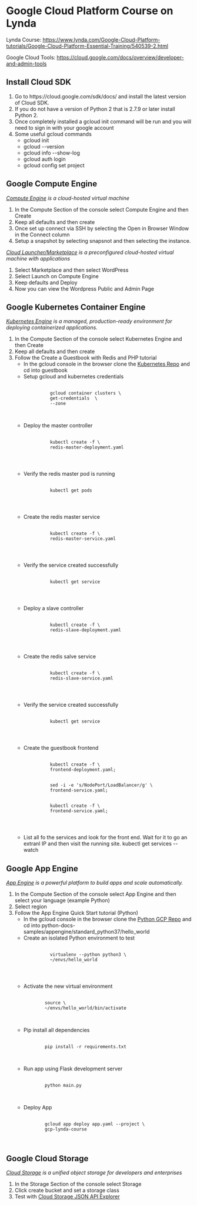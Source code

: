 # Google Cloud Platform Course on Lynda
Lynda Course: https://www.lynda.com/Google-Cloud-Platform-tutorials/Google-Cloud-Platform-Essential-Training/540539-2.html

Google Cloud Tools: https://cloud.google.com/docs/overview/developer-and-admin-tools

## Install Cloud SDK
<ol>
  <li>Go to https://cloud.google.com/sdk/docs/ and install the latest version of Cloud SDK.</li>
  <li>If you do not have a version of Python 2 that is 2.7.9 or later install Python 2.</li>
  <li>Once completely installed a gcloud init command will be run and you will need to sign in with your google account</li>
  <li>Some useful gcloud commands
    <ul>
      <li>gcloud init <my-project></li>
      <li>gcloud --version</li>
      <li>gcloud info --show-log</li>
      <li>gcloud auth login</li>
      <li>gcloud config set project <my-project-id></li>
    </ul>
  </li>
</ol>

## Google Compute Engine
<i><a href="https://cloud.google.com/compute/">Compute Engine</a> is a cloud-hosted virtual machine</i>
<ol>
  <li>In the Compute Section of the console select Compute Engine and then Create</li>
  <li>Keep all defaults and then create</li>
  <li>Once set up connect via SSH by selecting the Open in Browser Window in the Connect column</li>
  <li>Setup a snapshot by selecting snapsnot and then selecting the instance.</li>
</ol>
<i><a href="https://cloud.google.com/marketplace/">Cloud Launcher/Marketplace</a> is a preconfigured cloud-hosted virtual machine with applications</i>
<ol>
  <li>Select Marketplace and then select WordPress</li>
  <li>Select Launch on Compute Engine</li>
  <li>Keep defaults and Deploy</li>
  <li>Now you can view the Wordpress Public and Admin Page</li>
</ol>

## Google Kubernetes Container Engine
<i><a href="https://cloud.google.com/kubernetes-engine/">Kubernetes Engine</a> is a managed, production-ready environment for deploying containerized applications.</i>
<ol>
  <li>In the Compute Section of the console select Kubernetes Engine and then Create</li>
  <li>Keep all defaults and then create</li>
  <li>Follow the Create a Guestbook with Redis and PHP tutorial
    <ul>
      <li>In the gcloud console in the browser clone the <a href="https://github.com/kubernetes/examples">Kubernetes Repo</a> and cd into guestbook</li>
        <li>Setup gcloud and kubernetes credentials
          <pre>
          <code>
          gcloud container clusters \
          get-credentials <cluster-name> \
          --zone <cluster-zone>
          </code>
          </pre>
        </li>
        <li>Deploy the master controller
          <pre>
          <code>
          kubectl create -f \
          redis-master-deployment.yaml
          </pre>
          </code>
        </li>
        <li>Verify the redis master pod is running
          <pre>
          <code>
          kubectl get pods 
          </pre>
          </code>
        </li>
        <li>Create the redis master service
          <pre>
          <code>
          kubectl create -f \
          redis-master-service.yaml
          </pre>
          </code>
        </li>
        <li>Verify the service created successfully
          <pre>
          <code>
          kubectl get service
          </pre>
          </code>
        </li>
        <li>Deploy a slave controller
          <pre>
          <code>
          kubectl create -f \
          redis-slave-deployment.yaml
          </pre>
          </code>
        </li>
        <li>Create the redis salve service
          <pre>
          <code>
          kubectl create -f \
          redis-slave-service.yaml
          </pre>
          </code>
        </li>
        <li>Verify the service created successfully
          <pre>
          <code>
          kubectl get service
          </pre>
          </code>
        </li>
        <li>Create the guestbook frontend
        <pre>
          <code>
          kubectl create -f \
          frontend-deployment.yaml;
          <br/>
          sed -i -e 's/NodePort/LoadBalancer/g' \
          frontend-service.yaml;
          <br/>
          kubectl create -f \
          frontend-service.yaml;
          </pre>
          </code>
        </li>
        <li>List all fo the services and look for the front end. Wait for it to go an extranl IP and then visit the running site.
        kubectl get services --watch
        </li>
      </li> 
    </ul>
  </li>
</ol>

## Google App Engine
<i><a href="https://cloud.google.com/appengine/">App Engine</a> is a powerful platform to build apps and scale automatically.</i>
<ol>
  <li>In the Compute Section of the console select App Engine and then select your language (example Python)</li>
  <li>Select region</li>
  <li>Follow the App Engine Quick Start tutorial (Python)
    <ul>
      <li>In the gcloud console in the browser clone the <a href="https://github.com/GoogleCloudPlatform/python-docs-samples">Python GCP Repo</a> and cd into python-docs-samples/appengine/standard_python37/hello_world</li>
      <li>Create an isolated Python environment to test
          <pre>
          <code>
          virtualenv --python python3 \
          ~/envs/hello_world
          </pre>
          </code>
      </li>
      <li>Activate the new virtual environment
        <pre>
        <code>
        source \
        ~/envs/hello_world/bin/activate
        </code>
        </pre>
      </li>
      <li> Pip install all dependencies
        <pre>
        <code>
        pip install -r requirements.txt
        </code>
        </pre>
      </li>
      <li> Run app using Flask development server
        <pre>
        <code>
        python main.py
        </code>
        </pre>
      </li>
      <li>Deploy App
        <pre>
        <code>
        gcloud app deploy app.yaml --project \
        gcp-lynda-course
        </code>
        </pre>
      </li>
    </ul>
  </li>
</ol>

## Google Cloud Storage
<i><a href="">Cloud Storage</a> is a unified object storage for developers and enterprises</i>
<ol>
  <li>In the Storage Section of the console select Storage</li>
  <li>Click create bucket and set a storage class</li>
  <li>Test with <a href="https://developers.google.com/apis-explorer/#p/storage/v1/">Cloud Storage JSON API Explorer</a></li>
</ol>
